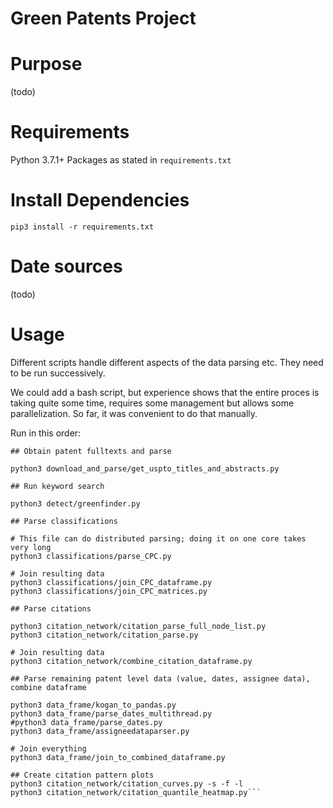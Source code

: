 
# Green Patents Project

# Purpose

(todo)

# Requirements

Python 3.7.1+
Packages as stated in ```requirements.txt```

# Install Dependencies

```pip3 install -r requirements.txt```

# Date sources

(todo)

# Usage

Different scripts handle different aspects of the data parsing etc. They need to be run successively.

We could add a bash script, but experience shows that the entire proces is taking quite some time, requires some management but allows some parallelization. So far, it was convenient to do that manually.

Run in this order:

```
## Obtain patent fulltexts and parse

python3 download_and_parse/get_uspto_titles_and_abstracts.py

## Run keyword search

python3 detect/greenfinder.py

## Parse classifications

# This file can do distributed parsing; doing it on one core takes very long
python3 classifications/parse_CPC.py 

# Join resulting data
python3 classifications/join_CPC_dataframe.py
python3 classifications/join_CPC_matrices.py

## Parse citations

python3 citation_network/citation_parse_full_node_list.py
python3 citation_network/citation_parse.py

# Join resulting data
python3 citation_network/combine_citation_dataframe.py

## Parse remaining patent level data (value, dates, assignee data), combine dataframe

python3 data_frame/kogan_to_pandas.py
python3 data_frame/parse_dates_multithread.py
#python3 data_frame/parse_dates.py
python3 data_frame/assigneedataparser.py 

# Join everything
python3 data_frame/join_to_combined_dataframe.py

## Create citation pattern plots
python3 citation_network/citation_curves.py -s -f -l
python3 citation_network/citation_quantile_heatmap.py```
